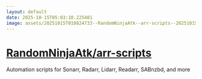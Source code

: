 ```yaml
---
layout: default
date: 2025-10-15T05:03:10.225481
image: assets/20251015T010824733--RandomNinjaAtk--arr-scripts--20251015T011332239--cropped.png
---
```


# [RandomNinjaAtk/arr-scripts](https://github.com/RandomNinjaAtk/arr-scripts)

Automation scripts for Sonarr, Radarr, Lidarr, Readarr, SABnzbd, and more
